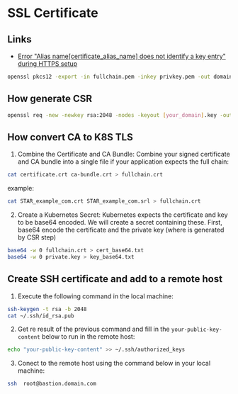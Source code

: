 # SSL Certificate

## Links

* [Error "Alias name[certificate_alias_name] does not identify a key entry" during HTTPS setup](https://support.tibco.com/s/article/Error-Alias-name-certificate-alias-name-does-not-identify-a-key-entry-during-HTTPS-setup)

```sh
openssl pkcs12 -export -in fullchain.pem -inkey privkey.pem -out domain.pfx
```

## How generate CSR

```sh
openssl req -new -newkey rsa:2048 -nodes -keyout [your_domain].key -out your_domain.csr
```

## How convert CA to K8S TLS

1. Combine the Certificate and CA Bundle:
Combine your signed certificate and CA bundle into a single file if your application expects the full chain:

```sh
cat certificate.crt ca-bundle.crt > fullchain.crt
```
example:
```sh
cat STAR_example_com.crt STAR_example_com.srl > fullchain.crt
```

2. Create a Kubernetes Secret:
Kubernetes expects the certificate and key to be base64 encoded. We will create a secret containing these.
First, base64 encode the certificate and the private key (where is generated by CSR step)

```sh
base64 -w 0 fullchain.crt > cert_base64.txt
base64 -w 0 private.key > key_base64.txt
```

## Create SSH certificate and add to a remote host

1. Execute the following command in the local machine:

```sh
ssh-keygen -t rsa -b 2048
cat ~/.ssh/id_rsa.pub
```
2. Get re result of the previous command and fill in the `your-public-key-content` below to run in the remote host:

```sh
echo "your-public-key-content" >> ~/.ssh/authorized_keys
```

3. Conect to the remote host using the command below in your local machine:

```sh
ssh  root@bastion.domain.com
```
